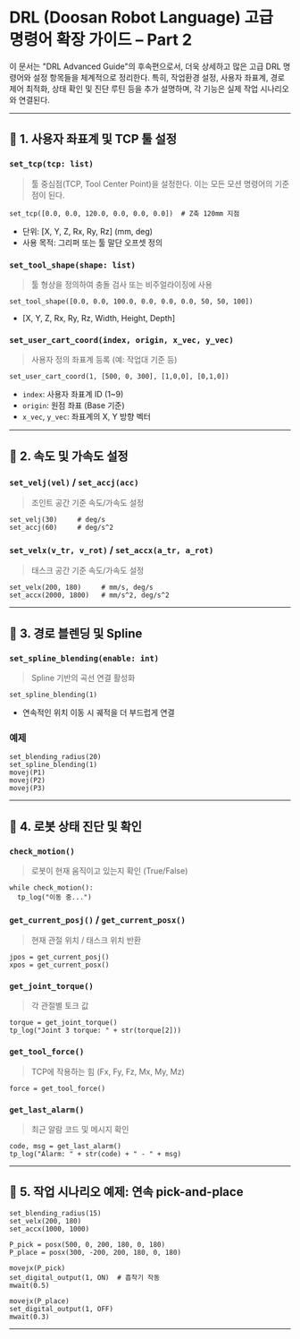 # DRL (Doosan Robot Language) 고급 명령어 확장 가이드 – Part 2

이 문서는 "DRL Advanced Guide"의 후속편으로서, 더욱 상세하고 많은 고급 DRL 명령어와 설정 항목들을 체계적으로 정리한다. 특히, 작업환경 설정, 사용자 좌표계, 경로 제어 최적화, 상태 확인 및 진단 루틴 등을 추가 설명하며, 각 기능은 실제 작업 시나리오와 연결된다.

---

## 🔹 1. 사용자 좌표계 및 TCP 툴 설정

### `set_tcp(tcp: list)`

> 툴 중심점(TCP, Tool Center Point)을 설정한다. 이는 모든 모션 명령어의 기준점이 된다.

```drl
set_tcp([0.0, 0.0, 120.0, 0.0, 0.0, 0.0])  # Z축 120mm 지점
```

* 단위: \[X, Y, Z, Rx, Ry, Rz] (mm, deg)
* 사용 목적: 그리퍼 또는 툴 말단 오프셋 정의

### `set_tool_shape(shape: list)`

> 툴 형상을 정의하여 충돌 검사 또는 비주얼라이징에 사용

```drl
set_tool_shape([0.0, 0.0, 100.0, 0.0, 0.0, 0.0, 50, 50, 100])
```

* \[X, Y, Z, Rx, Ry, Rz, Width, Height, Depth]

### `set_user_cart_coord(index, origin, x_vec, y_vec)`

> 사용자 정의 좌표계 등록 (예: 작업대 기준 등)

```drl
set_user_cart_coord(1, [500, 0, 300], [1,0,0], [0,1,0])
```

* `index`: 사용자 좌표계 ID (1\~9)
* `origin`: 원점 좌표 (Base 기준)
* `x_vec`, `y_vec`: 좌표계의 X, Y 방향 벡터

---

## 🔹 2. 속도 및 가속도 설정

### `set_velj(vel)` / `set_accj(acc)`

> 조인트 공간 기준 속도/가속도 설정

```drl
set_velj(30)     # deg/s
set_accj(60)     # deg/s^2
```

### `set_velx(v_tr, v_rot)` / `set_accx(a_tr, a_rot)`

> 태스크 공간 기준 속도/가속도 설정

```drl
set_velx(200, 180)     # mm/s, deg/s
set_accx(2000, 1800)   # mm/s^2, deg/s^2
```

---

## 🔹 3. 경로 블렌딩 및 Spline

### `set_spline_blending(enable: int)`

> Spline 기반의 곡선 연결 활성화

```drl
set_spline_blending(1)
```

* 연속적인 위치 이동 시 궤적을 더 부드럽게 연결

### 예제

```drl
set_blending_radius(20)
set_spline_blending(1)
movej(P1)
movej(P2)
movej(P3)
```

---

## 🔹 4. 로봇 상태 진단 및 확인

### `check_motion()`

> 로봇이 현재 움직이고 있는지 확인 (True/False)

```drl
while check_motion():
  tp_log("이동 중...")
```

### `get_current_posj()` / `get_current_posx()`

> 현재 관절 위치 / 태스크 위치 반환

```drl
jpos = get_current_posj()
xpos = get_current_posx()
```

### `get_joint_torque()`

> 각 관절별 토크 값

```drl
torque = get_joint_torque()
tp_log("Joint 3 torque: " + str(torque[2]))
```

### `get_tool_force()`

> TCP에 작용하는 힘 (Fx, Fy, Fz, Mx, My, Mz)

```drl
force = get_tool_force()
```

### `get_last_alarm()`

> 최근 알람 코드 및 메시지 확인

```drl
code, msg = get_last_alarm()
tp_log("Alarm: " + str(code) + " - " + msg)
```

---

## 🔹 5. 작업 시나리오 예제: 연속 pick-and-place

```drl
set_blending_radius(15)
set_velx(200, 180)
set_accx(1000, 1000)

P_pick = posx(500, 0, 200, 180, 0, 180)
P_place = posx(300, -200, 200, 180, 0, 180)

movejx(P_pick)
set_digital_output(1, ON)  # 흡착기 작동
mwait(0.5)

movejx(P_place)
set_digital_output(1, OFF)
mwait(0.3)
```

---


